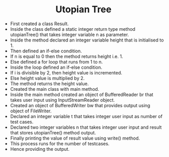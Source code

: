 <h1 align="center">Utopian Tree</h1>

- First created a class Result.
- Inside the class defined a static integer return type method utopianTree() that takes integer variable n as parameter.
- Inside the method declared an integer variable height that is initialised to 1.
- Then defined an if-else condition.
- If n is equal to 0 then the method returns height i.e. 1.
- Else defined a for loop that runs from 1 to n.
- Inside the loop defined an if-else condition.
- If i is divisible by 2, then height value is incremented.
- Else height value is multiplied by 2.
- The method returns the height value.
- Created the main class with main method.
- Inside the main method created an object of BufferedReader br that takes user input using InputStreamReader object.
- Created an object of BufferedWriter bw that provides output using object of FileWriter.
- Declared an integer variable t that takes integer user input as number of test cases.
- Declared two integer variables n that takes integer user input and result that stores utopianTree() method output.
- Finally printing the value of result value using write() method.
- This process runs for the number of testcases.
- Hence providing the output.